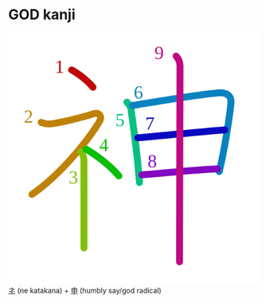 # GOD kanji
![795e](Kanji/kanji-colorize/795e.svg)
[ネ](Kanji/kanji-dict/ネ.md) (ne katakana) + [申](Kanji/kanji-dict/申.md) (humbly say/god radical) 